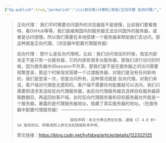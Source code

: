 ```yaml
---
{"dg-publish":true,"permalink":"/czc知识库/计算机/其他/正向代理 反向代理/","dgPassFrontmatter":true,"created":"2024-06-18T17:45:20.971+08:00","updated":"2024-12-08T12:27:33.567+08:00"}
---
```



> 正向代理： 我们平时需要访问国外的浏览器是不是很慢，比如我们要看推特，看GitHub等等。我们直接用国内的服务器无法访问国外的服务器，或者是访问很慢。所以我们需要在本地搭建一个服务器来帮助我们去访问。那这种就是正向代理。（浏览器中配置代理服务器）
> 
> 反向代理： 那什么是反向代理呢。比如：我们访问淘宝的时候，淘宝内部肯定不是只有一台服务器，它的内部有很多台服务器，那我们进行访问的时候，因为服务器中间session不共享，那我们是不是在服务器之间访问需要频繁登录，那这个时候淘宝搭建一个过渡服务器，对我们是没有任何影响的，我们是登录一次，但是访问所有，这种情况就是 反向代理。对我们来说，客户端对代理是无感知的，客户端不需要任何配置就可以访问，我们只需要把请求发送给反向代理服务器，由反向代理服务器去选择目标服务器获取数据后，再返回给客户端，此时反向代理服务器和目标服务器对外就是一个服务器，暴露的是代理服务器地址，隐藏了真实服务器的地址。（在服务器中配置代理服务器）
> ————————————————
> 
>                             版权声明：本文为博主原创文章，遵循 CC 4.0 BY-SA 版权协议，转载请附上原文出处链接和本声明。
>                         
> 原文链接：https://blog.csdn.net/hyfsbxg/article/details/122322125





